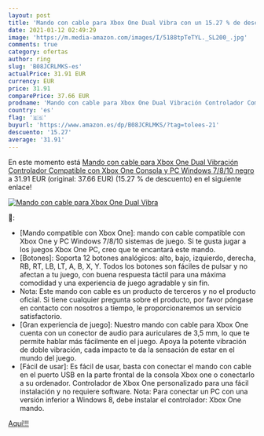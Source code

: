 ```yaml
---
layout: post
title: 'Mando con cable para Xbox One Dual Vibra con un 15.27 % de descuento'
date: 2021-01-12 02:49:29
image: 'https://m.media-amazon.com/images/I/5188tpTeTYL._SL200_.jpg'
comments: true
category: ofertas
author: ring
slug: 'B08JCRLMKS-es'
actualPrice: 31.91 EUR
currency: EUR
price: 31.91
comparePrice: 37.66 EUR
prodname: 'Mando con cable para Xbox One Dual Vibración Controlador Compatible con Xbox One Consola y PC Windows 7/8/10  negro '
country: 'es'
flag: '🇪🇸'
buyurl: 'https://www.amazon.es/dp/B08JCRLMKS/?tag=tolees-21'
descuento: '15.27'
average: '31.91'
---
```


En este momento está [Mando con cable para Xbox One Dual Vibración Controlador Compatible con Xbox One Consola y PC Windows 7/8/10  negro ](https://www.amazon.es/dp/B08JCRLMKS/?tag=tolees-21) a 31.91 EUR (original: 37.66 EUR) (15.27 %  de descuento) en el siguiente enlace!

[![Mando con cable para Xbox One Dual Vibra](https://m.media-amazon.com/images/I/5188tpTeTYL._SL200_.jpg)](https://www.amazon.es/dp/B08JCRLMKS/?tag=tolees-21)

🔎:

- [Mando compatible con Xbox One]: mando con cable compatible con Xbox One y PC Windows 7/8/10 sistemas de juego. Si te gusta jugar a los juegos Xbox One PC, creo que te encantará este mando.
- [Botones]: Soporta 12 botones analógicos: alto, bajo, izquierdo, derecha, RB, RT, LB, LT, A, B, X, Y. Todos los botones son fáciles de pulsar y no afectan a tu juego, con buena respuesta táctil para una máxima comodidad y una experiencia de juego agradable y sin fin.
- Nota: Este mando con cable es un producto de terceros y no el producto oficial. Si tiene cualquier pregunta sobre el producto, por favor póngase en contacto con nosotros a tiempo, le proporcionaremos un servicio satisfactorio.
- [Gran experiencia de juego]: Nuestro mando con cable para Xbox One cuenta con un conector de audio para auriculares de 3,5 mm, lo que te permite hablar más fácilmente en el juego. Apoya la potente vibración de doble vibración, cada impacto te da la sensación de estar en el mundo del juego.
- [Fácil de usar]: Es fácil de usar, basta con conectar el mando con cable en el puerto USB en la parte frontal de la consola Xbox one o conectarlo a su ordenador. Controlador de Xbox One personalizado para una fácil instalación y no requiere software. Nota: Para conectar un PC con una versión inferior a Windows 8, debe instalar el controlador: Xbox One mando.

[Aquí!!!](https://www.amazon.es/dp/B08JCRLMKS/?tag=tolees-21)
